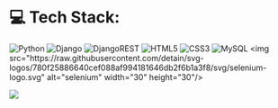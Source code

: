 # 💻 Tech Stack:
![Python](https://img.shields.io/badge/python-3670A0?style=for-the-badge&logo=python&logoColor=ffdd54) ![Django](https://img.shields.io/badge/django-%23092E20.svg?style=for-the-badge&logo=django&logoColor=white) ![DjangoREST](https://img.shields.io/badge/DJANGO-REST-ff1709?style=for-the-badge&logo=django&logoColor=white&color=ff1709&labelColor=gray) ![HTML5](https://img.shields.io/badge/html5-%23E34F26.svg?style=for-the-badge&logo=html5&logoColor=white) ![CSS3](https://img.shields.io/badge/css3-%231572B6.svg?style=for-the-badge&logo=css3&logoColor=white) ![MySQL]([[https://img.shields.io/badge/sqlite-%2307405e.svg?style=for-the-badge&logo=sqlite&logoColor=blue](https://img.shields.io/badge/mysql-%2307405e.svg?style=for-the-badge&logo=mysql&logoColor=white)](https://img.shields.io/badge/mysql-%2307405e.svg?style=for-the-badge&logo=sqlite&logoColor=white)) <img src="https://raw.githubusercontent.com/detain/svg-logos/780f25886640cef088af994181646db2f6b1a3f8/svg/selenium-logo.svg" alt="selenium" width="30" height="30"/>

![](https://komarev.com/ghpvc/?username=mohammadjayeed&color=red)
<!--# 📊 GitHub Stats:
![](https://github-readme-stats.vercel.app/api?username=mohammadjayeed&theme=dark&hide_border=true&include_all_commits=false&count_private=false)<br/>
![](https://github-readme-streak-stats.herokuapp.com/?user=mohammadjayeed&theme=dark&hide_border=true)<br/> 
![](https://github-readme-stats.vercel.app/api/top-langs/?username=mohammadjayeed&theme=dark&hide_border=true&include_all_commits=false&count_private=false&layout=compact) -->
  
<!-- [](https://gpvc.arturio.dev/mohammadjayeed) -->



<!-- (https://github-readme-stats.vercel.app/api/top-langs/?username=mohammadjayeed&theme=default&hide_border=false&include_all_commits=false&count_private=false&layout=compact) -->

<!-- ![GitHub Activity Graph](https://activity-graph.herokuapp.com/graph?username=mohammadjayeed) -->
